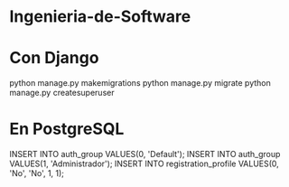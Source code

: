 # Ingenieria-de-Software
# Con Django # 

python manage.py makemigrations
python manage.py migrate
python manage.py createsuperuser

# En PostgreSQL #

INSERT INTO auth_group VALUES(0, 'Default');
INSERT INTO auth_group VALUES(1, 'Administrador');
INSERT INTO registration_profile VALUES(0, 'No', 'No', 1, 1);